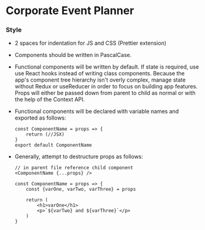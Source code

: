 # Corporate Event Planner

### Style

- 2 spaces for indentation for JS and CSS (Prettier extension)
- Components should be written in PascalCase.
- Functional components will be written by default. If state is required, use use React hooks instead of writing class components. Because the app's component tree hierarchy isn't overly complex, manage state without Redux or useReducer in order to focus on building app features. Props will either be passed down from parent to child as normal or with the help of the Context API.
- Functional components will be declared with variable names and exported as follows:
  ```
  const ComponentName = props => {
      return (//JSX)
  }
  export default ComponentName
  ```
- Generally, attempt to destructure props as follows:

  ```
  // in parent file reference child component
  <ComponentName {...props} />
  ```

  ```
  const ComponentName = props => {
      const {varOne, varTwo, varThree} = props

      return (
          <h1>varOne</h1>
          <p>`${varTwo} and ${varThree}`</p>
      )
  }
  ```
